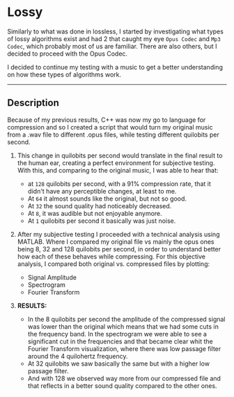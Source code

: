 # Lossy
Similarly to what was done in lossless, I started by investigating what types of lossy algorithms exist and had 2 that caught my eye `Opus Codec` and `Mp3 Codec`, which probably most of us are familiar. There are also others, but I decided to proceed with the Opus Codec.  

I decided to continue my testing with a music to get a better understanding on how these types of algorithms work.
___

## Description
Because of my previous results, C++ was now my go to language for compression and so I created a script that would turn my original music from a .wav file to different .opus files, while testing different quilobits per second.  
1. This change in quilobits per second would translate in the final result to the human ear, creating a perfect environment for subjective testing. With this, and comparing to the original music, I was able to hear that:
    - at `128` quilobits per second, with a 91% compression rate, that it didn't have any perceptible changes, at least to me.  
    - At `64` it almost sounds like the original, but not so good.  
    - At `32` the sound quality had noticeably decreased.  
    - At `8`, it was audible but not enjoyable anymore.  
    - At `1` quilobits per second it basically was just noise.
  
2. After my subjective testing I proceeded with a technical analysis using MATLAB. Where I compared my original file vs mainly the opus ones being 8, 32 and 128 quilobits per second, in order to understand better how each of these behaves while compressing. For this objective analysis, I compared both original vs. compressed files by plotting:
    - Signal Amplitude
    - Spectrogram  
    - Fourier Transform  

3. **RESULTS:** 
    - In the 8 quilobits per second the amplitude of the compressed signal was lower than the original which means that we had some cuts in the frequency band. In the spectrogram we were able to see a significant cut in the frequencies and that became clear whit the Fourier Transform visualization, where there was low passage filter around the 4 quilohertz frequency.  
    - At 32 quilobits we saw basically the same but with a higher low passage filter.
    - And with 128 we observed way more from our compressed file and that reflects in a better sound quality compared to the other ones.
